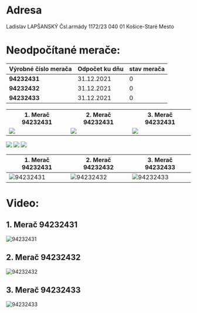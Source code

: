 # Adresa
Ladislav LAPŠANSKÝ
Čsl.armády 1172/23
040 01 Košice-Staré Mesto

# Neodpočítané merače:

| Výrobné číslo merača  | Odpočet ku dňu   | stav merača |
|-----------------------|------------------|---------------|
| **94232431** 		| 31.12.2021  	   | 0             |
| **94232432** 		| 31.12.2021  	   | 0             |
| **94232433** 		| 31.12.2021  	   | 0             |

<table>
  <tr>
    <th>1. Merač 94232431</th>
    <th>2. Merač 94232431</th>
    <th>3. Merač 94232431</th>
  </tr>
  <tr>
    <td><img src="gif/94232431.gif" /></td>
    <td><img src="gif/94232432.gif" /></td>
    <td><img src="gif/94232433.gif" /></td>
  </tr>
</table>

<p>
  <img src="gif/94232431.gif" />
  <img src="gif/94232432.gif" />
  <img src="gif/94232433.gif" />
</p>


|      1. Merač 94232431      |      2. Merač 94232432      |      3. Merač 94232433      |
|-----------------------------|-----------------------------|-----------------------------|
|![94232431](gif/94232431.gif)|![94232432](gif/94232432.gif)|![94232433](gif/94232433.gif)|
# Video:
## 1. Merač 94232431
![94232431](gif/94232431.gif)
## 2. Merač 94232432
![94232432](gif/94232432.gif)
## 3. Merač 94232433
![94232433](gif/94232433.gif)
